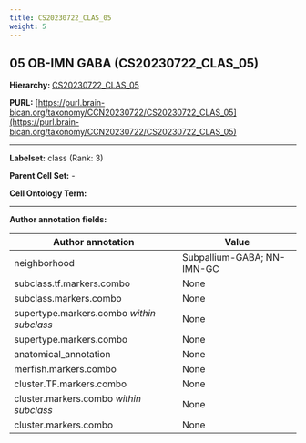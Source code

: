 ```yaml
---
title: CS20230722_CLAS_05
weight: 5
---
```

## 05 OB-IMN GABA (CS20230722_CLAS_05)
<b>Hierarchy: </b>
[CS20230722_CLAS_05](../CS20230722_CLAS_05)

**PURL:** [https://purl.brain-bican.org/taxonomy/CCN20230722/CS20230722_CLAS_05](https://purl.brain-bican.org/taxonomy/CCN20230722/CS20230722_CLAS_05)

---


**Labelset:** class (Rank: 3)

**Parent Cell Set:** -



**Cell Ontology Term:** 

[MARKER GENES.]: #


---

[TRANSFERRED ANNOTATIONS.]: #


[AUTHOR ANNOTATION FIELDS.]: #


**Author annotation fields:**

| Author annotation | Value |
|-------------------|-------|
|neighborhood|Subpallium-GABA; NN-IMN-GC|
|subclass.tf.markers.combo|None|
|subclass.markers.combo|None|
|supertype.markers.combo _within subclass_|None|
|supertype.markers.combo|None|
|anatomical_annotation|None|
|merfish.markers.combo|None|
|cluster.TF.markers.combo|None|
|cluster.markers.combo _within subclass_|None|
|cluster.markers.combo|None|
